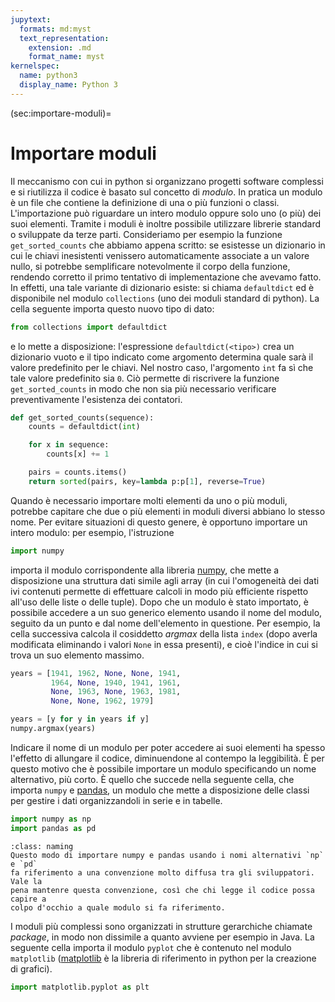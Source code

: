 ```yaml
---
jupytext:
  formats: md:myst
  text_representation:
    extension: .md
    format_name: myst
kernelspec:
  name: python3
  display_name: Python 3
---
```


(sec:importare-moduli)=
# Importare moduli

Il meccanismo con cui in python si organizzano progetti software complessi e si
riutilizza il codice è basato sul concetto di _modulo_. In pratica un modulo è
un file che contiene la definizione di una o più funzioni o classi.
L'importazione può riguardare un intero modulo oppure solo uno (o più) dei suoi
elementi. Tramite i moduli è inoltre possibile utilizzare librerie standard o
sviluppate da terze parti. Consideriamo per esempio la funzione
`get_sorted_counts` che abbiamo appena scritto: se esistesse un dizionario in
cui le chiavi inesistenti venissero automaticamente associate a un valore
nullo, si potrebbe semplificare notevolmente il corpo della funzione, rendendo
corretto il primo tentativo di implementazione che avevamo fatto. In effetti,
una tale variante di dizionario esiste: si chiama `defaultdict` ed è
disponibile nel modulo `collections` (uno dei moduli standard di python). La
cella seguente importa questo nuovo tipo di dato:

```python
from collections import defaultdict
```

e lo mette a disposizione: l'espressione `defaultdict(<tipo>)` crea un
dizionario vuoto e il tipo indicato come argomento determina quale sarà il
valore predefinito per le chiavi. Nel nostro caso, l'argomento `int` fa sì che
tale valore predefinito sia `0`. Ciò permette di riscrivere la funzione
`get_sorted_counts` in modo che non sia più necessario verificare
preventivamente l'esistenza dei contatori.

```python
def get_sorted_counts(sequence):
    counts = defaultdict(int)

    for x in sequence:
        counts[x] += 1

    pairs = counts.items()
    return sorted(pairs, key=lambda p:p[1], reverse=True)
```

Quando è necessario importare molti elementi da uno o più moduli, potrebbe
capitare che due o più elementi in moduli diversi abbiano lo stesso nome. Per
evitare situazioni di questo genere, è opportuno importare un intero modulo:
per esempio, l'istruzione

```python
import numpy
```

importa il modulo corrispondente alla libreria [numpy](http://www.numpy.org),
che mette a disposizione una struttura dati simile agli array (in cui
  l'omogeneità dei dati ivi contenuti permette di effettuare calcoli in modo
  più efficiente rispetto all'uso delle liste o delle tuple). Dopo che un
  modulo è stato importato, è possibile accedere a un suo generico elemento
  usando il nome del modulo, seguito da un punto e dal nome dell'elemento in
  questione. Per esempio, la cella successiva calcola il cosiddetto _argmax_
  della lista `index` (dopo averla modificata eliminando i valori `None` in
    essa presenti), e cioè l'indice in cui si trova un suo elemento massimo.

```python
years = [1941, 1962, None, None, 1941,
         1964, None, 1940, 1941, 1961,
         None, 1963, None, 1963, 1981,
         None, None, 1962, 1979]

years = [y for y in years if y]
numpy.argmax(years)
```

Indicare il nome di un modulo per poter accedere ai suoi elementi ha spesso
l'effetto di allungare il codice, diminuendone al contempo la leggibilità. È
per questo motivo che è possibile importare un modulo specificando un nome
alternativo, più corto. È quello che succede nella seguente cella, che importa
`numpy` e [pandas](http://pandas.pydata.org), un modulo che mette a
disposizione delle classi per gestire i dati organizzandoli in serie e in
tabelle.

```python
import numpy as np
import pandas as pd
```

```{admonition} Nomenclatura
:class: naming
Questo modo di importare numpy e pandas usando i nomi alternativi `np` e `pd`
fa riferimento a una convenzione molto diffusa tra gli sviluppatori. Vale la
pena mantenre questa convenzione, così che chi legge il codice possa capire a
colpo d'occhio a quale modulo si fa riferimento.
```

I moduli più complessi sono organizzati in strutture gerarchiche chiamate
_package_, in modo non dissimile a quanto avviene per esempio in Java. La
seguente cella importa il modulo `pyplot` che è contenuto nel modulo
`matplotlib` ([matplotlib](http://matplotlib.org) è la libreria di riferimento
in python per la creazione di grafici).

```python
import matplotlib.pyplot as plt
```
